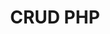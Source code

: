 ---
img: /assets/img/crud-php.png
title: CRUD PHP
description: CRUD em PHP com um sistema de cadastro de clientes.
site-project: https://github.com/JhonathanRibeiro/Cadastro-simples-PHP
---